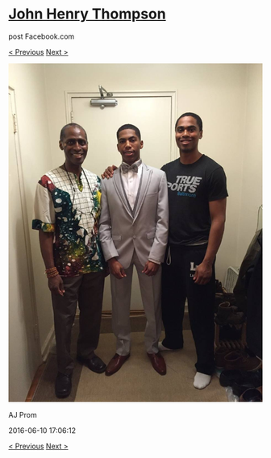 # [John Henry Thompson](../README.md)
post Facebook.com

[< Previous](2016-06-10-9.md) [Next >](2016-06-10-11.md)

[![](../media/2016-06-10/AJ-Prom-8.jpg)](../README.md)

AJ Prom

2016-06-10 17:06:12

[< Previous](2016-06-10-9.md) [Next >](2016-06-10-11.md)